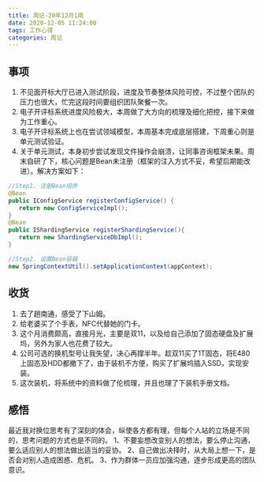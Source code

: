 ```yaml
---
title: 周记-20年12月1周
date: 2020-12-05 11:24:00
tags: 工作心得
categories: 周记
---
```

## 事项
1. 不见面开标大厅已进入测试阶段，进度及节奏整体风险可控，不过整个团队的压力也很大，忙完这段时间要组织团队聚餐一次。
2. 电子开评标系统进度风险极大，本周做了大方向的梳理及细化把控，接下来做为工作重心。
3. 电子开评标系统上也在尝试领域模型，本周基本完成底层搭建，下周重心则是单元测试验证。
4. 关于单元测试，本身初步尝试发现文件操作会崩溃，让同事咨询框架未果。周末自研了下，核心问题是Bean未注册（框架的注入方式不妥，希望后期能改进）。解决方案如下：
```java
//Step1. 注册Bean组件
@Bean
public IConfigService registerConfigService() {
   return new ConfigServiceImpl();
}
@Bean
public IShardingService registerShardingService(){
   return new ShardingServiceDbImpl();
}

//Step2. 设置Bean容器
new SpringContextUtil().setApplicationContext(appContext);
```
<!--more-->

## 收货
1. 去了趟南通，感受了下山姆。
2. 给老婆买了个手表，NFC代替她的门卡。
3. 这个月消费颇高，直接月光，主要是双11，以及给自己添加了固态硬盘及扩展坞，另外为家人也花费了较大。
4. 公司可选的换机型号让我失望，决心再撑半年。趁双11买了1T固态，将E480上固态及HDD都撤下了，由于装机不方便，购买了扩展坞插入SSD，实现安装。
5. 这次装机，将系统中的资料做了伦梳理，并且也理了下装机手册文档。

## 感悟
最近我对换位思考有了深刻的体会，纵使各方都有理，但每个人站的立场是不同的，思考问题的方式也是不同的。
1、不要妄想改变别人的想法，要么停止沟通，要么适应别人的想法做出适当的妥协。
2、自己做出决择时，从大局上想一下，是否会对别人造成困惑、危机。
3、作为群体一员应加强沟通，逐步形成更高的团队意识。
